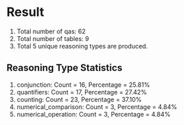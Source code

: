 # Result<br/>
1. Total number of qas: 62<br/>
2. Total number of tables: 9<br/>
3. Total 5 unique reasoning types are produced.<br/>
## **Reasoning Type Statistics**<br/>
1. conjunction: Count = 16, Percentage = 25.81%<br/>
2. quantifiers: Count = 17, Percentage = 27.42%<br/>
3. counting: Count = 23, Percentage = 37.10%<br/>
4. numerical_comparison: Count = 3, Percentage = 4.84%<br/>
5. numerical_operation: Count = 3, Percentage = 4.84%<br/>
